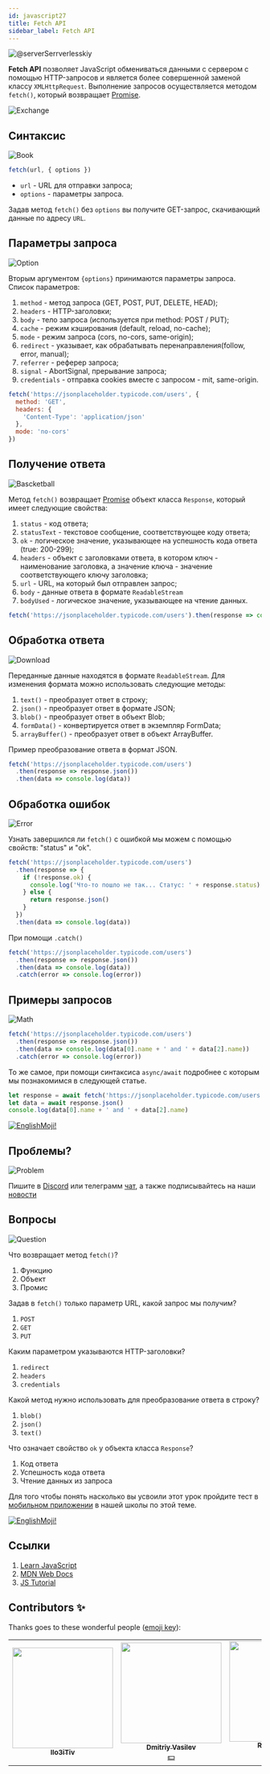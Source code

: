 ```yaml
---
id: javascript27
title: Fetch API
sidebar_label: Fetch API
---
```


![@serverSerrverlesskiy](/img/javascript/headers/28.jpg)

**Fetch API** позволяет JavaScript обмениваться данными с сервером с помощью HTTP-запросов и является более совершенной заменой классу `XMLHttpRequest`. Выполнение запросов осуществляется методом `fetch()`, который возвращает [Promise](https://jscamp.app/docs/javascript24).

![Exchange](https://media.giphy.com/media/OPQiZUC381IJ8Sh7UY/giphy.gif)

## Синтаксис

![Book](https://media.giphy.com/media/l0HlOBZcl7sbV6LnO/giphy.gif)

```jsx
fetch(url, { options })
```

- `url` - URL для отправки запроса;
- `options` - параметры запроса.

Задав метод `fetch()` без `options` вы получите GET-запрос, скачивающий данные по адресу `URL`.

## Параметры запроса

![Option](https://media.giphy.com/media/AazZSBdhIdH9K/giphy.gif)

Вторым аргументом `{options}` принимаются параметры запроса. Список параметров:

1. `method` - метод запроса (GET, POST, PUT, DELETE, HEAD);
2. `headers` - HTTP-заголовки;
3. `body` - тело запроса (используется при method: POST / PUT);
4. `cache` - режим кэширования (default, reload, no-cache);
5. `mode` - режим запроса (cors, no-cors, same-origin);
6. `redirect` - указывает, как обрабатывать перенаправления(follow, error, manual);
7. `referrer` - реферер запроса;
8. `signal` - AbortSignal, прерывание запроса;
9. `credentials` - отправка cookies вместе с запросом - mit, same-origin.

```jsx
fetch('https://jsonplaceholder.typicode.com/users', {
  method: 'GET',
  headers: {
    'Content-Type': 'application/json'
  },
  mode: 'no-cors'
})
```

## Получение ответа

![Bascketball](https://media.giphy.com/media/l0MYwdebx8o0XI56E/giphy.gif)

Метод `fetch()` возвращает [Promise](https://jscamp.app/docs/javascript24) объект класса `Response`, который имеет следующие свойства:

1. `status` - код ответа;
2. `statusText` - текстовое  сообщение, соответствующее коду ответа;
3. `ok` - логическое значение, указывающее на успешность кода ответа (true: 200-299);
4. `headers` - объект с заголовками ответа, в котором ключ - наименование заголовка, а значение ключа - значение соответствующего ключу заголовка;
5. `url` - URL, на который был отправлен запрос;
6. `body` - данные ответа в формате `ReadableStream`
7. `bodyUsed` - логическое значение, указывающее на чтение данных.

```javascript
fetch('https://jsonplaceholder.typicode.com/users').then(response => console.log(response))
```

## Обработка ответа

![Download](https://media.giphy.com/media/ECoFRCrMgVoQg/giphy.gif)

Переданные данные находятся в формате `ReadableStream`. Для изменения формата можно использовать следующие методы:

1. `text()` - преобразует ответ в строку;
2. `json()` - преобразует ответ в формате JSON;
3. `blob()` - преобразует ответ в объект Blob;
4. `formData()` - конвертируется ответ в экземпляр FormData;
5. `arrayBuffer()` - преобразует ответ в объект ArrayBuffer.

Пример преобразование ответа в формат JSON.

```jsx
fetch('https://jsonplaceholder.typicode.com/users')
  .then(response => response.json())
  .then(data => console.log(data))
```

## Обработка ошибок

![Error](https://media.giphy.com/media/DHBGehJ3FSZEygszX3/giphy.gif)

Узнать завершился ли `fetch()` с ошибкой мы можем с помощью свойств: "status" и "ok".

```jsx
fetch('https://jsonplaceholder.typicode.com/users')
  .then(response => {
    if (!response.ok) {
      console.log('Что-то пошло не так... Статус: ' + response.status)
    } else {
      return response.json()
    }
  })
  .then(data => console.log(data))
```

При помощи `.catch()`

```jsx
fetch('https://jsonplaceholder.typicode.com/users')
  .then(response => response.json())
  .then(data => console.log(data))
  .catch(error => console.log(error))
```

## Примеры запросов

![Math](https://media.giphy.com/media/xT1Ra5h24Eliux3UVq/giphy.gif)

```javascript
fetch('https://jsonplaceholder.typicode.com/users')
  .then(response => response.json())
  .then(data => console.log(data[0].name + ' and ' + data[2].name))
  .catch(error => console.log(error))
```

То же самое, при помощи синтаксиса `async/await` подробнее с которым мы познакомимся в следующей статье.

```javascript
let response = await fetch('https://jsonplaceholder.typicode.com/users')
let data = await response.json()
console.log(data[0].name + ' and ' + data[2].name)
```

[![EnglishMoji!](/img/logo/englishmoji.png)](https://apps.apple.com/kz/app/englishmoji/id6450254885)

## Проблемы?

![Problem](https://media.giphy.com/media/xTiTnGeUsWOEwsGoG4/giphy.gif)

Пишите в [Discord](https://discord.gg/6GDAfXn) или телеграмм [чат](https://t.me/jscampapp), а также подписывайтесь на наши [новости](https://t.me/javascriptapp)

## Вопросы

![Question](https://media.giphy.com/media/l0HlRnAWXxn0MhKLK/giphy.gif)

Что возвращает метод `fetch()`?

1. Функцию
2. Объект
3. Промис

Задав в `fetch()` только параметр URL, какой запрос мы получим?

1. `POST`
2. `GET`
3. `PUT`

Каким параметром указываются HTTP-заголовки?

1. `redirect`
2. `headers`
3. `credentials`

Какой метод нужно использовать для преобразование ответа в строку?

1. `blob()`
2. `json()`
3. `text()`

Что означает свойство `ok` у объекта класса `Response`?

1. Код ответа
2. Успешность кода ответа
3. Чтение данных из запроса

Для того чтобы понять насколько вы усвоили этот урок пройдите тест в [мобильном приложении](http://onelink.to/njhc95) в нашей школы по этой теме.

[![EnglishMoji!](/img/logo/englishmoji.png)](https://apps.apple.com/kz/app/englishmoji/id6450254885)

## Ссылки

1. [Learn JavaScript](https://learn.javascript.ru/fetch)
2. [MDN Web Docs](https://developer.mozilla.org/ru/docs/Web/API/Fetch_API/Using_Fetch)
3. [JS Tutorial](https://www.javascripttutorial.net/javascript-fetch-api/)

## Contributors ✨

Thanks goes to these wonderful people ([emoji key](https://allcontributors.org/docs/en/emoji-key)):

<table>
  <tr> 
    <td align="center"><a href="https://github.com/IIo3iTiv"><img src="https://avatars1.githubusercontent.com/u/72025062?v=4?s=200" width="200px;" alt=""/><br /><sub><b>IIo3iTiv</b></sub></a><br /><a href="https://github.com/gHashTag/react-native-village/commits?author=IIo3iTiv" title="Documentation">  </a></td>
    <td align="center"><a href="https://fullstackserverless.github.io/"><img src="https://avatars0.githubusercontent.com/u/6774813?v=4?s=200" width="200px;" alt=""/><br /><sub><b>Dmitriy Vasilev</b></sub></a><br /><a href="#financial-gHashTag" title="Financial">💵</a></td>
    <td align="center"><a href="https://github.com/Resoner2005"><img src="https://avatars1.githubusercontent.com/u/75675814?v=4?s=200" width="200px;" alt=""/><br /><sub><b>Resoner2005</b></sub></a><br /><a href="https://github.com/gHashTag/react-native-village/issues?q=author%3AResoner2005" title="Bug reports">🐛 🎨 🖋</a></td>
    <td align="center"><a href="https://github.com/Navernoss"><img src="https://avatars0.githubusercontent.com/u/75784137?v=4?s=200" width="200px;" alt=""/><br /><sub><b>Navernoss</b></sub></a><br /><a href="#content-Navernoss" title="Content">🖋 🐛 🎨 </a></td>
  </tr>
  
</table>

